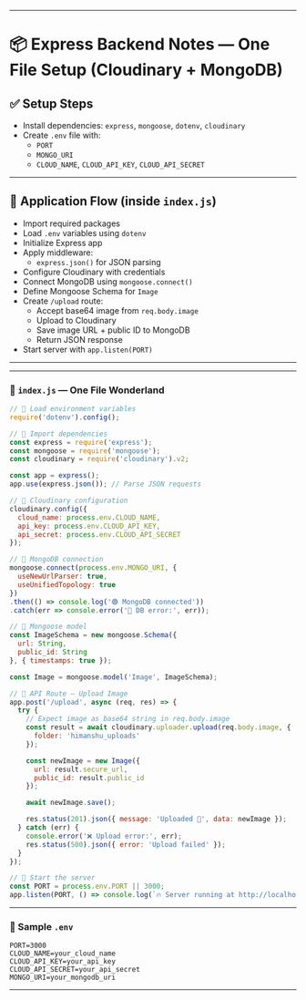 
---
# 📦 Express Backend Notes — One File Setup (Cloudinary + MongoDB)

## ✅ Setup Steps

- Install dependencies: `express`, `mongoose`, `dotenv`, `cloudinary`
- Create `.env` file with:
  - `PORT`
  - `MONGO_URI`
  - `CLOUD_NAME`, `CLOUD_API_KEY`, `CLOUD_API_SECRET`

---

## 🧠 Application Flow (inside `index.js`)

- Import required packages
- Load `.env` variables using `dotenv`
- Initialize Express app
- Apply middleware:
  - `express.json()` for JSON parsing
- Configure Cloudinary with credentials
- Connect MongoDB using `mongoose.connect()`
- Define Mongoose Schema for `Image`
- Create `/upload` route:
  - Accept base64 image from `req.body.image`
  - Upload to Cloudinary
  - Save image URL + public ID to MongoDB
  - Return JSON response
- Start server with `app.listen(PORT)`

---



















---

### 🧾 `index.js` — One File Wonderland

```js
// 🌱 Load environment variables
require('dotenv').config();

// 🚀 Import dependencies
const express = require('express');
const mongoose = require('mongoose');
const cloudinary = require('cloudinary').v2;

const app = express();
app.use(express.json()); // Parse JSON requests

// 🔐 Cloudinary configuration
cloudinary.config({
  cloud_name: process.env.CLOUD_NAME,
  api_key: process.env.CLOUD_API_KEY,
  api_secret: process.env.CLOUD_API_SECRET
});

// 🧬 MongoDB connection
mongoose.connect(process.env.MONGO_URI, {
  useNewUrlParser: true,
  useUnifiedTopology: true
})
.then(() => console.log('🟢 MongoDB connected'))
.catch(err => console.error('🔴 DB error:', err));

// 🧠 Mongoose model
const ImageSchema = new mongoose.Schema({
  url: String,
  public_id: String
}, { timestamps: true });

const Image = mongoose.model('Image', ImageSchema);

// 🔀 API Route — Upload Image
app.post('/upload', async (req, res) => {
  try {
    // Expect image as base64 string in req.body.image
    const result = await cloudinary.uploader.upload(req.body.image, {
      folder: 'himanshu_uploads'
    });

    const newImage = new Image({
      url: result.secure_url,
      public_id: result.public_id
    });

    await newImage.save();

    res.status(201).json({ message: 'Uploaded 🎉', data: newImage });
  } catch (err) {
    console.error('❌ Upload error:', err);
    res.status(500).json({ error: 'Upload failed' });
  }
});

// 🚀 Start the server
const PORT = process.env.PORT || 3000;
app.listen(PORT, () => console.log(`🔥 Server running at http://localhost:${PORT}`));
```

---

### 🧪 Sample `.env`

```env
PORT=3000
CLOUD_NAME=your_cloud_name
CLOUD_API_KEY=your_api_key
CLOUD_API_SECRET=your_api_secret
MONGO_URI=your_mongodb_uri
```

---

